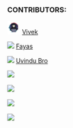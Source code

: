 ### CONTRIBUTORS:

<img src="https://github.com/TG-Bot-Devs/TG-Bot-Devs/blob/main/assets/Hacker-PNG-Image.png" width="30px"></h1> [Vivek](Vivek-TP)

<img src="https://avatars.githubusercontent.com/u/76828314?v=4" width="30px"></h2> [Fayas](FayasNoushad)

<img src="https://avatars.githubusercontent.com/u/79355885?v=4" width="30px"></h3> [Uvindu Bro](uvindubro)

<img src="https://avatars.githubusercontent.com/u/77770753?v=4" width="30px"></h4>

<img src="https://avatars.githubusercontent.com/u/78695802?v=4" width="30px"></h5>

<img src="https://avatars.githubusercontent.com/u/82400484?s=200&v=4" width="30px"></h6>

<img src="https://avatars.githubusercontent.com/u/82491934?s=200&v=4" width="30px"></h7>
